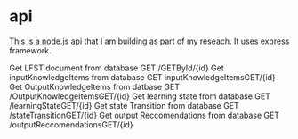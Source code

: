 # api
This is a node.js api that I am building as part of my reseach. It uses express framework. 

Get LFST document from databaseGET/GETById/{id}Get inputKnowledgeItems from databaseGETinputKnowledgeItemsGET/{id}Get OutputKnowledgeItems from datbaseGET/OutputKnowledgeItemsGET/{id}Get learning state from databaseGET/learningStateGET/{id}Get state Transition from databaseGET/stateTransitionGET/{id}Get output Reccomendations from databaseGET/outputReccomendationsGET/{id}
